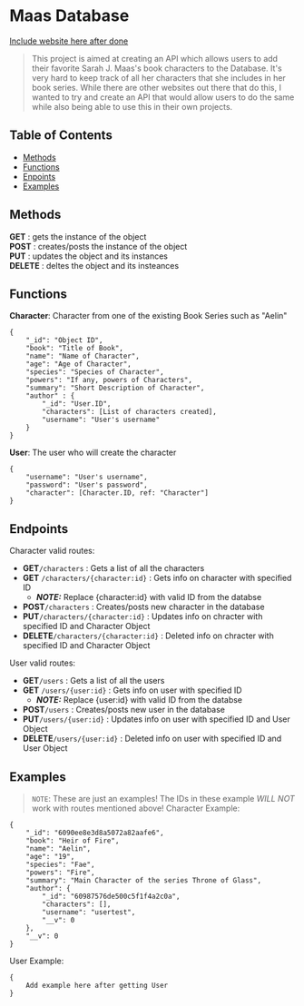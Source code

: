 # Maas Database

[Include website here after done](https://www.google.com/)
> This project is aimed at creating an API which allows users to add their favorite Sarah J. Maas's book characters to the Database. It's very hard to keep track of all her characters that she includes in her book series. While there are other websites out there that do this, I wanted to try and create an API that would allow users to do the same while also being able to use this in their own projects. 

## Table of Contents
 * [Methods](#methods)
 * [Functions](#functions)
 * [Enpoints](#deployment)
 * [Examples](#examples)

## Methods
 <b>GET</b> : gets the instance of the object<br>
 <b>POST</b> : creates/posts the instance of the object<br>
 <b>PUT</b> : updates the object and its instances<br>
 <b>DELETE</b> : deltes the object and its insteances


## Functions
 <b>Character</b>: Character from one of the existing Book Series such as "Aelin"
```
{
    "_id": "Object ID",
    "book": "Title of Book",
    "name": "Name of Character",
    "age": "Age of Character",
    "species": "Species of Character",
    "powers": "If any, powers of Characters",
    "summary": "Short Description of Character",
    "author" : {
        "_id": "User.ID",
        "characters": [List of characters created],
        "username": "User's username"
    }
}
```
<b>User</b>: The user who will create the character
```
{
    "username": "User's username", 
    "password": "User's password",
    "character": [Character.ID, ref: "Character"]
}
```

## Endpoints
Character valid routes:
* <b>GET</b>```/characters``` : Gets a list of all the characters
* <b>GET</b> ```/characters/{character:id}``` : Gets info on character with specified ID
    * <b><i>NOTE:</i></b> Replace {character:id} with valid ID from the databse
* <b>POST</b>```/characters``` : Creates/posts new character in the database
* <b>PUT</b>```/characters/{character:id}``` : Updates info on chracter with specified ID and Character Object
* <b>DELETE</b>```/characters/{character:id}``` : Deleted info on chracter with specified ID and Character Object

User valid routes: 
* <b>GET</b>```/users``` : Gets a list of all the users
* <b>GET</b> ```/users/{user:id}``` : Gets info on user with specified ID
    * <b><i>NOTE:</i></b> Replace {user:id} with valid ID from the databse
* <b>POST</b>```/users``` : Creates/posts new user in the database
* <b>PUT</b>```/users/{user:id}``` : Updates info on user with specified ID and User Object
* <b>DELETE</b>```/users/{user:id}``` : Deleted info on user with specified ID and User Object


## Examples
> ```NOTE```: These are just an examples! The IDs in these example <i>WILL NOT</i> work with routes mentioned above!
Character Example: 
```
{
    "_id": "6090ee8e3d8a5072a82aafe6",
    "book": "Heir of Fire",
    "name": "Aelin",
    "age": "19",
    "species": "Fae",
    "powers": "Fire",
    "summary": "Main Character of the series Throne of Glass",
    "author": {
        "_id": "60987576de500c5f1f4a2c0a",
        "characters": [],
        "username": "usertest",
        "__v": 0
    },
    "__v": 0
}
```
User Example: 
```
{
    Add example here after getting User
}
```


